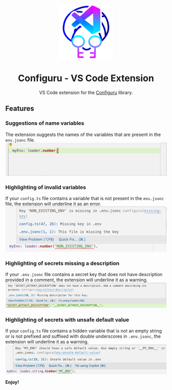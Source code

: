 <div align="center">

<img src="./resources/logo.png" height="170"/>

# Configuru - VS Code Extension

VS Code extension for the [Configuru](https://github.com/AckeeCZ/configuru) library.

</div>

## Features

### Suggestions of name variables
The extension suggests the names of the variables that are present in the `env.jsonc` file.
![Example](./resources/suggestions.gif)

### Highlighting of invalid variables
If your `config.ts` file contains a variable that is not present in the `env.jsonc` file, the extension will underline it as an error.
![Example](./resources/error_highlighting.png)

### Highlighting of secrets missing a description
If your `.env.jsonc` file contains a secret key that does not have description provided in a comment, the extension will underline it as a warning.
![Example](./resources/secret_missing_desdescription_warning.jpeg)

### Highlighting of secrets with unsafe default value
If your `config.ts` file contains a hidden variable that is not an empty string or is not prefixed and suffixed with double underscores in `.env.jsonc`, the extension will underline it as a warning.
![Example](./resources/unsafe_default_value_for_hidden_secret_warning.jpeg)

**Enjoy!**
